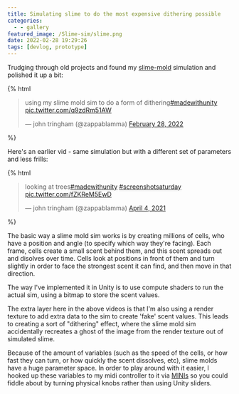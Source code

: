```yaml
---
title: Simulating slime to do the most expensive dithering possible
categories:
  - - gallery
featured_image: /Slime-sim/slime.png
date: 2022-02-28 19:29:26
tags: [devlog, prototype]
---
```


Trudging through old projects and found my [slime-mold](https://en.wikipedia.org/wiki/Slime_mold) simulation and polished it up a bit:

{% html 
<blockquote class="twitter-tweet" data-dnt="true" data-theme="dark"><p lang="en" dir="ltr">using my slime mold sim to do a form of dithering<a href="https://twitter.com/hashtag/madewithunity?src=hash&amp;ref_src=twsrc%5Etfw">#madewithunity</a> <a href="https://t.co/q9zdRm51AW">pic.twitter.com/q9zdRm51AW</a></p>&mdash; john tringham (@zappablamma) <a href="https://twitter.com/zappablamma/status/1498376821380947971?ref_src=twsrc%5Etfw">February 28, 2022</a></blockquote> <script async src="https://platform.twitter.com/widgets.js" charset="utf-8"></script> %}

Here's an earlier vid - same simulation but with a different set of parameters and less frills:

{% html 
<blockquote class="twitter-tweet" data-lang="en" data-dnt="true" data-theme="dark"><p lang="en" dir="ltr">looking at trees<a href="https://twitter.com/hashtag/madewithunity?src=hash&amp;ref_src=twsrc%5Etfw">#madewithunity</a> <a href="https://twitter.com/hashtag/screenshotsaturday?src=hash&amp;ref_src=twsrc%5Etfw">#screenshotsaturday</a> <a href="https://t.co/fZKReM5EwD">pic.twitter.com/fZKReM5EwD</a></p>&mdash; john tringham (@zappablamma) <a href="https://twitter.com/zappablamma/status/1378760560565743616?ref_src=twsrc%5Etfw">April 4, 2021</a></blockquote> <script async src="https://platform.twitter.com/widgets.js" charset="utf-8"></script>
%}

The basic way a slime mold sim works is by creating millions of cells, who have a position and angle (to specify which way they're facing). Each frame, cells create a small scent behind them, and this scent spreads out and disolves over time. Cells look at positions in front of them and turn slightly in order to face the strongest scent it can find, and then move in that direction.

The way I've implemented it in Unity is to use compute shaders to run the actual sim, using a bitmap to store the scent values.

The extra layer here in the above videos is that I'm also using a render texture to add extra data to the sim to create 'fake' scent values. This leads to creating a sort of "dithering" effect, where the slime mold sim accidentally recreates a ghost of the image from the render texture out of simulated slime.

Because of the amount of variables (such as the speed of the cells, or how fast they can turn, or how quickly the scent dissolves, etc), slime molds have a huge parameter space. In order to play around with it easier, I hooked up these variables to my midi controller to it via [MINIs](https://github.com/keijiro/Minis) so you could fiddle about by turning physical knobs rather than using Unity sliders.